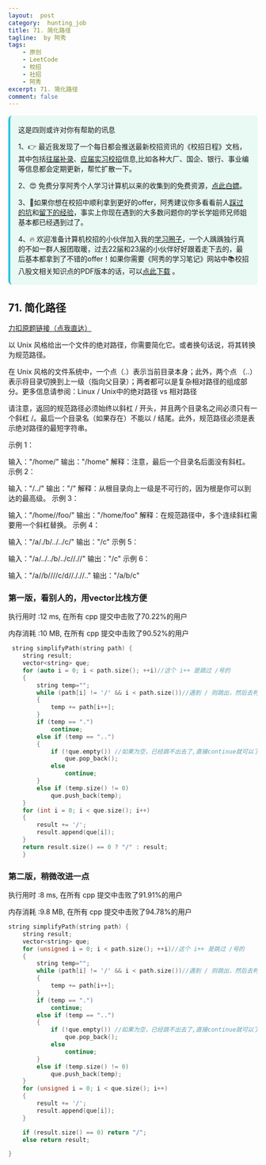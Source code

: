 ```yaml
---
layout:  post
category:  hunting_job
title: 71. 简化路径
tagline:  by 阿秀
tags:
    - 原创
    - LeetCode
    - 校招
    - 社招
    - 阿秀
excerpt: 71. 简化路径
comment: false
---
```




<div style="border-color: #24C6DC;
            background-color: #e9f9f3;         
            margin: 1rem 0;
        padding: .25rem 1rem;
        border-left-width: .3rem;
        border-left-style: solid;
        border-radius: .5rem;
        color: inherit;">
  <p>这是四则或许对你有帮助的讯息</p>
  <p>1、👉 最近我发现了一个每日都会推送最新校招资讯的《校招日程》文档，其中包括<a style="text-decoration: underline" href="https://flowus.cn/share/ee50d5eb-3cd5-4f74-880e-95b215dd4ff2" target="_blank">往届补录</a>、<a href="https://flowus.cn/share/5f327c98-1e31-46c8-b86b-5ac6105e021f" target="_blank">应届实习校招</a>信息,比如各种大厂、国企、银行、事业编等信息都会定期更新，帮忙扩散一下。</p>  
  <p>2、😍
    免费分享阿秀个人学习计算机以来的收集到的免费资源，<a style="text-decoration: underline" href="/notes/07-resources/01-free/01-introduce.html" target="_blank">点此白嫖</a>。
  </p>
  <p>3、🚀如果你想在校招中顺利拿到更好的offer，阿秀建议你多看看前人<a style="text-decoration: underline" href="https://www.yuque.com/tuobaaxiu/httmmc/npg1k81zeq4wfpyz" target="_blank">踩过的坑</a>和<a style="text-decoration: underline"  target="_blank" href="https://www.yuque.com/tuobaaxiu/httmmc/gge9ppd0mbu2d3dp">留下的经验</a>，事实上你现在遇到的大多数问题你的学长学姐师兄师姐基本都已经遇到过了。
  </p>
  <p>4、🔥 欢迎准备计算机校招的小伙伴加入我的<a  style="text-decoration: underline" href="https://www.yuque.com/tuobaaxiu/httmmc/xg0otqvc17wfx4u9" target="_blank">学习圈子</a>，一个人踽踽独行真的不如一群人报团取暖，过去22届和23届的小伙伴好好跟着走下去的，最后基本都拿到了不错的offer！如果你需要《阿秀的学习笔记》网站中📚︎校招八股文相关知识点的PDF版本的话，可以<a style="text-decoration: underline" href="/notes/08-other/02-question.html#_5、如何下载阿秀的学习笔记内容pdf版本" target="_blank">点此下载</a> 。</p>   </div>




## 71. 简化路径

[力扣原题链接（点我直达）](https://leetcode-cn.com/problems/simplify-path/)

以 Unix 风格给出一个文件的绝对路径，你需要简化它。或者换句话说，将其转换为规范路径。

在 Unix 风格的文件系统中，一个点（.）表示当前目录本身；此外，两个点 （..） 表示将目录切换到上一级（指向父目录）；两者都可以是复杂相对路径的组成部分。更多信息请参阅：Linux / Unix中的绝对路径 vs 相对路径

请注意，返回的规范路径必须始终以斜杠 / 开头，并且两个目录名之间必须只有一个斜杠 /。最后一个目录名（如果存在）不能以 / 结尾。此外，规范路径必须是表示绝对路径的最短字符串。

 

示例 1：

输入："/home/"
输出："/home"
解释：注意，最后一个目录名后面没有斜杠。
示例 2：

输入："/../"
输出："/"
解释：从根目录向上一级是不可行的，因为根是你可以到达的最高级。
示例 3：

输入："/home//foo/"
输出："/home/foo"
解释：在规范路径中，多个连续斜杠需要用一个斜杠替换。
示例 4：

输入："/a/./b/../../c/"
输出："/c"
示例 5：

输入："/a/../../b/../c//.//"
输出："/c"
示例 6：

输入："/a//b////c/d//././/.."
输出："/a/b/c"





### 第一版，看别人的，用vector比栈方便

执行用时 :12 ms, 在所有 cpp 提交中击败了70.22%的用户

内存消耗 :10 MB, 在所有 cpp 提交中击败了90.52%的用户



```c++
 string simplifyPath(string path) {
  	string result;
	vector<string> que;
	for (auto i = 0; i < path.size(); ++i)//这个 i++ 是跳过 /号的
	{
		string temp="";
		while (path[i] != '/' && i < path.size())//遇到 / 则跳出，然后去判断当前temp是什么情况
		{
			temp += path[i++];
		}
		if (temp == ".")
			continue;
		else if (temp == "..")
		{
			if (!que.empty()) //如果为空，已经跳不出去了,直接continue就可以了,不为空就把当前末尾pop出去
				que.pop_back();
			else
				continue;
		}
		else if (temp.size() != 0)
			que.push_back(temp);
	}
	for (int i = 0; i < que.size(); i++)
	{
		result += '/';
		result.append(que[i]);
	}
	return result.size() == 0 ? "/" : result;
    }
```





### 第二版，稍微改进一点

执行用时 :8 ms, 在所有 cpp 提交中击败了91.91%的用户

内存消耗 :9.8 MB, 在所有 cpp 提交中击败了94.78%的用户



```c++
string simplifyPath(string path) {
	string result;
	vector<string> que;
	for (unsigned i = 0; i < path.size(); ++i)//这个 i++ 是跳过 /号的
	{
		string temp="";
		while (path[i] != '/' && i < path.size())//遇到 / 则跳出，然后去判断当前temp是什么情况
		{
			temp += path[i++];
		}
		if (temp == ".")
			continue;
		else if (temp == "..")
		{
			if (!que.empty()) //如果为空，已经跳不出去了,直接continue就可以了,不为空就把当前末尾pop出去
				que.pop_back();
			else
				continue;
		}
		else if (temp.size() != 0)
			que.push_back(temp);
	}
	for (unsigned i = 0; i < que.size(); i++)
	{
		result += '/';
		result.append(que[i]);
	}

	if (result.size() == 0) return "/";
	else return result;

}
```

